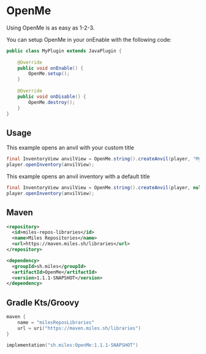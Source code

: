 # OpenMe

Using OpenMe is as easy as 1-2-3.

You can setup OpenMe in your onEnable with the following code:
```java
public class MyPlugin extends JavaPlugin {
    
    @Override
    public void onEnable() {
        OpenMe.setup();
    }
    
    @Override
    public void onDisable() {
        OpenMe.destroy();
    }
}
```

## Usage

This example opens an anvil with your custom title
```java
final InventoryView anvilView = OpenMe.string().createAnvil(player, "My Custom Anvil Name");
player.openInventory(anvilView);
```

This example opens an anvil inventory with a default title
```java
final InventoryView anvilView = OpenMe.string().createAnvil(player, null);
player.openInventory(anvilView);
```

## Maven

```xml
<repository>
  <id>miles-repos-libraries</id>
  <name>Miles Repositories</name>
  <url>https://maven.miles.sh/libraries</url>
</repository>

<dependency>
  <groupId>sh.miles</groupId>
  <artifactId>OpenMe</artifactId>
  <version>1.1.1-SNAPSHOT</version>
</dependency>
```

## Gradle Kts/Groovy

```kotlin
maven {
    name = "milesReposLibraries"
    url = uri("https://maven.miles.sh/libraries")
}

implementation("sh.miles:OpenMe:1.1.1-SNAPSHOT")
```

